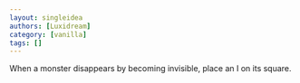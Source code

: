 ```yaml
---
layout: singleidea
authors: [Luxidream]
category: [vanilla]
tags: []
---
```

When a monster disappears by becoming invisible, place an I on its square.
